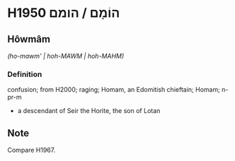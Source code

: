 # H1950 הוֹמָם / הומם

## Hôwmâm

_(ho-mawm' | hoh-MAWM | hoh-MAHM)_

### Definition

confusion; from H2000; raging; Homam, an Edomitish chieftain; Homam; n-pr-m

- a descendant of Seir the Horite, the son of Lotan

## Note

Compare H1967.
